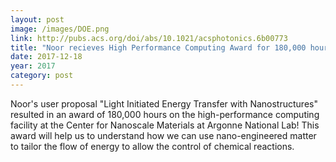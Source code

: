 ```yaml
---
layout: post
image: /images/DOE.png
link: http://pubs.acs.org/doi/abs/10.1021/acsphotonics.6b00773
title: "Noor recieves High Performance Computing Award for 180,000 hours!"
date: 2017-12-18
year: 2017
category: post
---
```

Noor's user proposal "Light Initiated Energy Transfer with Nanostructures" resulted in an award of 180,000 hours on the high-performance computing
facility at the Center for Nanoscale Materials at Argonne National Lab!  This award will help us to understand how we can use nano-engineered
matter to tailor the flow of energy to allow the control of chemical reactions.  
